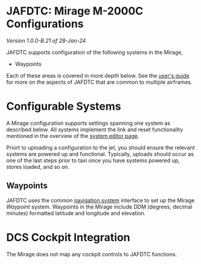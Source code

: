 # JAFDTC: Mirage M-2000C Configurations

*Version 1.0.0-B.21 of 28-Jan-24*

JAFDTC supports configuration of the following systems in the Mirage,

* Waypoints

Each of these areas is covered in more depth below. See the
[user's guide](https://github.com/51st-Vfw/JAFDTC/tree/master/doc)
for more on the aspects of JAFDTC that are common to multiple airframes.

# Configurable Systems

A Mirage configuration supports settings spanning one system as described below. All systems
implement the link and reset functionality mentioned in the overview of the
[system editor page](https://github.com/51st-Vfw/JAFDTC/tree/master/doc/README.md#system-editor-page).

Priort to uploading a configuration to the jet, you should ensure the relevant systems are
powered up and functional. Typically, uploads should occur as one of the last steps prior to
taxi once you have systems powered up, stores loaded, and so on.

## Waypoints

JAFDTC uses the common
[navigation system](https://github.com/51st-Vfw/JAFDTC/tree/master/doc/README.md#navigation-system-editors)
interface to set up the Mirage *Waypoint* system. Waypoints in the Mirage include DDM (degrees,
decimal minutes) formatted latitude and longitude and elevation.

# DCS Cockpit Integration

The Mirage does not map any cockpit controls to JAFDTC functions.